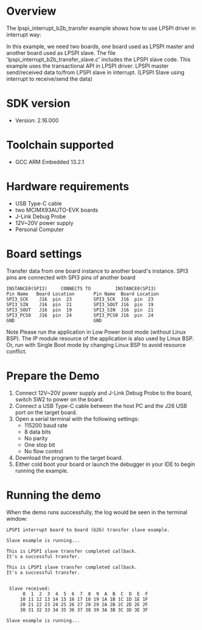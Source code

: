 Overview
========
The lpspi_interrupt_b2b_transfer example shows how to use LPSPI driver in interrupt way:

In this example, we need two boards, one board used as LPSPI master and another board used as LPSPI slave.
The file 'lpspi_interrupt_b2b_transfer_slave.c' includes the LPSPI slave code.
This example uses the transactional API in LPSPI driver.
LPSPI master send/received data to/from LPSPI slave in interrupt. (LPSPI Slave using interrupt to receive/send the data)



SDK version
===========
- Version: 2.16.000

Toolchain supported
===================
- GCC ARM Embedded  13.2.1

Hardware requirements
=====================
- USB Type-C cable
- two MCIMX93AUTO-EVK boards
- J-Link Debug Probe
- 12V~20V power supply
- Personal Computer

Board settings
==============
Transfer data from one board instance to another board's instance.
SPI3 pins are connected with SPI3 pins of another board
~~~~~~~~~~~~~~~~~~~~~~~~~~~~~~~~~~~~~~~~~~~~~~~~~~~~~~
INSTANCE0(SPI3)     CONNECTS TO         INSTANCE0(SPI3)
Pin Name   Board Location       Pin Name  Board Location
SPI3_SCK    J16  pin  23        SPI3_SCK  J16  pin  23
SPI3_SIN    J16  pin  21        SPI3_SOUT J16  pin  19
SPI3_SOUT   J16  pin  19        SPI3_SIN  J16  pin  21
SPI3_PCS0   J16  pin  24        SPI3_PCS0 J16  pin  24
GND                             GND
~~~~~~~~~~~~~~~~~~~~~~~~~~~~~~~~~~~~~~~~~~~~~~~~~~~~~~

Note
Please run the application in Low Power boot mode (without Linux BSP).
The IP module resource of the application is also used by Linux BSP.
Or, run with Single Boot mode by changing Linux BSP to avoid resource
conflict.

Prepare the Demo
================
1.  Connect 12V~20V power supply and J-Link Debug Probe to the board, switch SW2 to power on the board.
2.  Connect a USB Type-C cable between the host PC and the J26 USB port on the target board.
3.  Open a serial terminal with the following settings:
    - 115200 baud rate
    - 8 data bits
    - No parity
    - One stop bit
    - No flow control
4.  Download the program to the target board.
5.  Either cold boot your board or launch the debugger in your IDE to begin running the example.


Running the demo
================
When the demo runs successfully, the log would be seen in the terminal window:
~~~~~~~~~~~~~~~~~~~~~~~~~~~~~~~~~~~~~~~~~~~~~~~~~~~~~~~~~~~~~~~~~~~~~~~~~~~~~~~~~~~~
LPSPI interrupt board to board (b2b) transfer slave example.

Slave example is running...

This is LPSPI slave transfer completed callback.
It's a successful transfer.

This is LPSPI slave transfer completed callback.
It's a successful transfer.


 Slave received:
      0  1  2  3  4  5  6  7  8  9  A  B  C  D  E  F
     10 11 12 13 14 15 16 17 18 19 1A 1B 1C 1D 1E 1F
     20 21 22 23 24 25 26 27 28 29 2A 2B 2C 2D 2E 2F
     30 31 32 33 34 35 36 37 38 39 3A 3B 3C 3D 3E 3F

Slave example is running...
~~~~~~~~~~~~~~~~~~~~~~~~~~~~~~~~~~~~~~~~~~~~~~~~~~~~~~~~~~~~~~~~~~~~~~~~~~~~~~~~~~~~~

